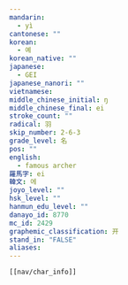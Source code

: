 ```yaml
---
mandarin:
  - yì
cantonese: ""
korean:
  - 예
korean_native: ""
japanese:
  - GEI
japanese_nanori: ""
vietnamese:
middle_chinese_initial: ŋ
middle_chinese_final: ei
stroke_count: ""
radical: 羽
skip_number: 2-6-3
grade_level: 名
pos: ""
english:
  - famous archer
羅馬字: ei
韓文: 에
joyo_level: ""
hsk_level: ""
hanmun_edu_level: ""
danayo_id: 8770
mc_id: 2429
graphemic_classification: 开
stand_in: "FALSE"
aliases:
---
```

```meta-bind-embed
[[nav/char_info]]
```
